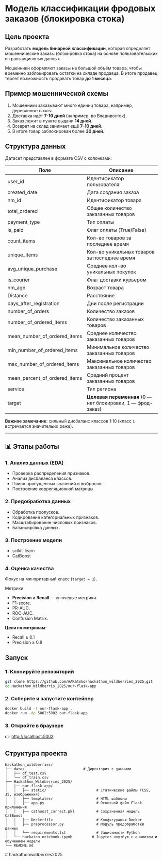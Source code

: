 # Модель классификации фродовых заказов (блокировка стока)

## Цель проекта
Разработать **модель бинарной классификации**, которая определяет мошеннические заказы (блокировка стока) на основе пользовательских и транзакционных данных.

Мошенники оформляют заказы на большой объём товара, чтобы временно заблокировать остатки на складе продавца. В итоге продавец теряет возможность продавать товар **до 1 месяца**.

## Пример мошеннической схемы
1. Мошенники заказывают много единиц товара, например, деревянные пазлы.
2. Доставка идёт **7-10 дней** (например, во Владивосток).
3. Заказ лежит в пункте выдачи **14 дней**.
4. Возврат на склад занимает ещё **7-10 дней**.
5. В итоге товар заблокирован более **30 дней**.

## Структура данных
Датасет представлен в формате CSV с колонками:

| Поле | Описание |
|-------|-----------|
| user_id | Идентификатор пользователя |
| created_date | Дата создания заказа |
| nm_id | Идентификатор товара |
| total_ordered | Общее количество заказанных товаров |
| payment_type | Тип оплаты |
| is_paid | Флаг оплаты (True/False) |
| count_items | Кол-во товаров за последнее время |
| unique_items | Кол-во уникальных товаров за последнее время |
| avg_unique_purchase | Среднее кол-во уникальных покупок |
| is_courier | Флаг доставки курьером |
| nm_age | Возраст товара |
| Distance | Расстояние |
| days_after_registration | Дни после регистрации |
| number_of_orders | Количество заказов |
| number_of_ordered_items | Количество заказанных товаров |
| mean_number_of_ordered_items | Среднее количество заказанных товаров |
| min_number_of_ordered_items | Минимальное количество заказанных товаров |
| max_number_of_ordered_items | Максимальное количество заказанных товаров |
| mean_percent_of_ordered_items | Средний процент заказанных товаров |
| service | Тип региона |
| target | **Целевая переменная** (0 — нет блокировки, 1 — фрод-заказ) |

**Важное замечание:** сильный дисбаланс классов 1:10 (класс `1` встречается значительно реже).

---

## 📊 Этапы работы

### 1. Анализ данных (EDA)
- Проверка распределения признаков.
- Анализ дисбаланса классов.
- Поиск пропущенных значений и выбросов.
- Построение корреляционной матрицы.

### 2. Предобработка данных
- Обработка пропусков.
- Кодирование категориальных признаков.
- Масштабирование числовых признаков.
- Балансировка данных.

### 3. Построение модели
- scikit-learn
- CatBoost

### 4. Оценка качества
Фокус на миноритарный класс (`target = 1`).

Метрики:
- **Precision** и **Recall** — ключевые метрики.
- F1-score.
- PR-AUC.
- ROC-AUC.
- Confusion Matrix.

**Цели по метрикам:**
- Recall ≥ 0.1
- Precision ≥ 0.8

## Запуск

### 1. Клонируйте репозиторий
```bash
git clone https://github.com/AAKatsko/hackathon_wildberries_2025.git
cd Hackathon_Wildberris_2025/our-flask-app
```

### 2. Соберите и запустите контейнер
```bash
docker build -t our-flask-app .
docker run -dp 5002:5002 our-flask-app
```

### 3. Откройте в браузере
👉 [http://localhost:5002](http://localhost:5002)

## Структура проекта
```
hackathon_wildberries/
├── data/                           # Директория с данными
│   ├── df_test.csv
│   └── df_train.csv
├── Hackathon_Wildberries_2025/
│   ├── our-flask-app/ 
│   │   ├── static/                       # Статические файлы (CSS, JS, изображения)
│   │   ├── templates/                    # HTML шаблоны
│   │   ├── app.py                        # Основной файл Flask приложения
│   │   ├── cathoost_correct.pkl          # Сохраненная модель CatBoost
│   │   ├── Dockerfile                    # Конфигурация Docker
│   │   ├── preprocessor.py               # Модуль предобработки данных
│   │   └── requirements.txt              # Зависимости Python
│   └── hackaton_notebook.ipynb         # Jupyter ноутбук с анализом и обучением модели
└── README.md 
```
#   h a c k a t h o n _ w i l d b e r r i e s _ 2 0 2 5  
 